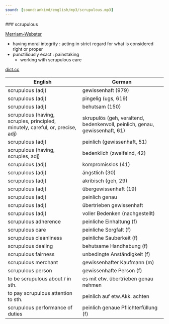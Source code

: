 ```yaml
---
sound: [sound:ankimd/english/mp3/scrupulous.mp3]
---
```


\### scrupulous

[Merriam-Webster](https://www.merriam-webster.com/dictionary/scrupulous)

- having moral integrity : acting in strict regard for what is considered right or proper
- punctiliously exact : painstaking
    - working with scrupulous care

[dict.cc](https://www.dict.cc/scrupulous)

| English        | German       |
| -------------- | ------------ |
| scrupulous (adj) | gewissenhaft (979) |
| scrupulous (adj) | pingelig (ugs, 619) |
| scrupulous (adj) | behutsam (150) |
| scrupulous (having, scruples, principled, minutely, careful, or, precise, adj) | skrupulös (geh, veraltend, bedenkenvoll, peinlich, genau, gewissenhaft, 61) |
| scrupulous (adj) | peinlich (gewissenhaft, 51) |
| scrupulous (having, scruples, adj) | bedenklich (zweifelnd, 42) |
| scrupulous (adj) | kompromisslos (41) |
| scrupulous (adj) | ängstlich (30) |
| scrupulous (adj) | akribisch (geh, 29) |
| scrupulous (adj) | übergewissenhaft (19) |
| scrupulous (adj) | peinlich genau |
| scrupulous (adj) | übertrieben gewissenhaft |
| scrupulous (adj) | voller Bedenken (nachgestellt) |
| scrupulous adherence | peinliche Einhaltung (f) |
| scrupulous care | peinliche Sorgfalt (f) |
| scrupulous cleanliness | peinliche Sauberkeit (f) |
| scrupulous dealing | behutsame Handhabung (f) |
| scrupulous fairness | unbedingte Anständigkeit (f) |
| scrupulous merchant | gewissenhafter Kaufmann (m) |
| scrupulous person | gewissenhafte Person (f) |
| to be scrupulous about / in sth. | es mit etw. übertrieben genau nehmen |
| to pay scrupulous attention to sth. | peinlich auf etw.Akk. achten |
| scrupulous performance of duties | peinlich genaue Pflichterfüllung (f) |
